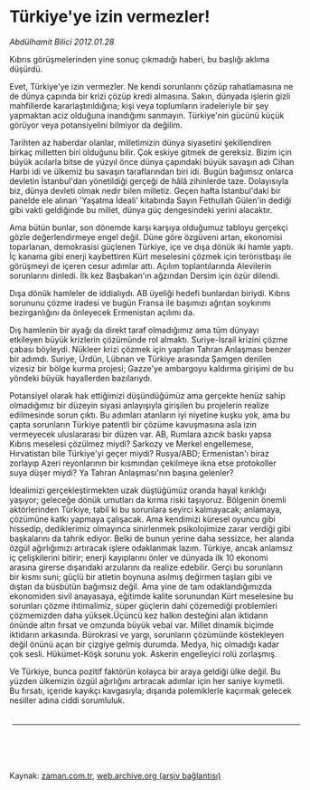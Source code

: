 # Türkiye'ye izin vermezler!

*Abdülhamit Bilici 2012.01.28*

<td class="columnist-detail">
<p>Kıbrıs görüşmelerinden yine sonuç çıkmadığı haberi, bu başlığı aklıma düşürdü.</p>
<p>
<div id="haberMetinDiv">
<p>Evet, Türkiye'ye izin vermezler. Ne kendi sorunlarını çözüp rahatlamasına ne de dünya çapında bir krizi çözüp kredi almasına. Sakın, dünyada işlerin gizli mahfillerde kararlaştırıldığına; kişi veya toplumların iradeleriyle bir şey yapmaktan aciz olduğuna inandığımı sanmayın. Türkiye'nin gücünü küçük görüyor veya potansiyelini bilmiyor da değilim.
<p>Tarihten az haberdar olanlar, milletimizin dünya siyasetini şekillendiren birkaç milletten biri olduğunu bilir. Çok eskiye gitmek de gereksiz. Bizim için büyük acılarla bitse de yüzyıl önce dünya çapındaki büyük savaşın adı Cihan Harbi idi ve ülkemiz bu savaşın taraflarından biri idi. Bugün bağımsız onlarca devletin İstanbul'dan yönetildiği gerçeği de hâlâ zihinlerde taze. Dolayısıyla biz, dünya devleti olmak nedir bilen milletiz. Geçen hafta İstanbul'daki bir panelde ele alınan 'Yaşatma İdeali' kitabında Sayın Fethullah Gülen'in dediği gibi vakti geldiğinde bu millet, dünya güç dengesindeki yerini alacaktır.
<p>Ama bütün bunlar, son dönemde karşı karşıya olduğumuz tabloyu gerçekçi gözle değerlendirmeye engel değil. Düne göre özgüveni artan, ekonomisi toparlanan, demokrasisi güçlenen Türkiye, içe ve dışa dönük iki hamle yaptı. İç kanama gibi enerji kaybettiren Kürt meselesini çözmek için teröristbaşı ile görüşmeyi de içeren cesur adımlar attı. Açılım toplantılarında Alevilerin sorunlarını dinledi. İlk kez Başbakan'ın ağzından Dersim için özür dilendi.
<p>Dışa dönük hamleler de iddialıydı. AB üyeliği hedefi bunlardan biriydi. Kıbrıs sorununu çözme iradesi ve bugün Fransa ile başımızı ağrıtan soykırımı bezirganlığını da önleyecek Ermenistan açılımı da.
<p>Dış hamlenin bir ayağı da direkt taraf olmadığımız ama tüm dünyayı etkileyen büyük krizlerin çözümünde rol almaktı. Suriye-İsrail krizini çözme çabası böyleydi. Nükleer krizi çözmek için yapılan Tahran Anlaşması benzer bir adımdı. Suriye, Ürdün, Lübnan ve Türkiye arasında Şamgen denilen vizesiz bir bölge kurma projesi; Gazze'ye ambargoyu kaldırma girişimi de bu yöndeki büyük hayallerden bazılarıydı.
<p>Potansiyel olarak hak ettiğimizi düşündüğümüz ama gerçekte henüz sahip olmadığımız bir düzeyin siyasi anlayışıyla girişilen bu projelerin realize edilmesinde sorun çıktı. Bu adımları atanların iyi niyetine kuşku yok, ama bu çapta sorunların Türkiye patentli bir çözüme kavuşmasına asla izin vermeyecek uluslararası bir düzen var. AB, Rumlara azıcık baskı yapsa Kıbrıs meselesi çözülmez miydi? Sarkozy ve Merkel engellemese, Hırvatistan bile Türkiye'yi geçer miydi? Rusya/ABD; Ermenistan'ı biraz zorlayıp Azeri reyonlarının bir kısmından çekilmeye ikna etse protokoller suya düşer miydi? Ya Tahran Anlaşması'nın başına gelenler? 
<p>İdealimizi gerçekleştirmekten uzak düştüğümüz oranda hayal kırıklığı yaşıyor; geleceğe dönük umutları da kırma riski taşıyoruz. Bölgenin önemli aktörlerinden Türkiye, tabiî ki bu sorunlara seyirci kalmayacak; anlamaya, çözümüne katkı yapmaya çalışacak. Ama kendimizi küresel oyuncu gibi hissedip, dediklerimiz olmayınca sinirlenmek psikolojimize zarar verdiği gibi başkalarını da tahrik ediyor. Belki de bunun yerine daha sessizce, her alanda özgül ağırlığımızı artıracak işlere odaklanmak lazım. Türkiye, ancak anlamsız iç çelişkilerini bitirir; enerji kayıplarını önler ve dünyada ilk 10 ekonomi arasına girerse dışarıdaki arzularını da realize edebilir. Gerçi bu sorunların bir kısmı suni; güçlü bir atletin boynuna asılmış değirmen taşları gibi ve dıştan da büsbütün bağımsız değil. Ama yine de tam odaklandığımızda ekonomiden sivil anayasaya, eğitimde kalite sorunundan Kürt meselesine bu sorunları çözme ihtimalimiz, süper güçlerin dahi çözemediği problemleri çözmemizden daha yüksek.Üçüncü kez halkın desteğini alan iktidarın önünde altın fırsat ve omzunda büyük vebal var. Millet dinamik biçimde iktidarın arkasında. Bürokrasi ve yargı, sorunların çözümünde köstekleyen değil önünü açan bir çizgiye gelmiş durumda. Medya, hiç olmadığı kadar çok sesli. Hükümet-Köşk sorunu yok. Askerin engelleyici rolü zorlaşmış.
<p>Ve Türkiye, bunca pozitif faktörün kolayca bir araya geldiği ülke değil. Bu yüzden ülkemizin özgül ağırlığını artıracak adımlar için her saniye kıymetli. Bu fırsatı, içeride kayıkçı kavgasıyla; dışarıda polemiklerle kaçırmak gelecek nesiller adına ciddi sorumluluk. </p></p></p></p></p></p></p></p></div>
</p>

<div class="latest-news-main" style="font-size:11pt;width:510px;padding:5px;">
<hr color="#333333" size="1"/>

</div>
<!-- 		<div id="related-news-main" class="latest-news-main" style="font-size:10pt !important;border: 1px solid #CCCCCC;height: 120px;margin-bottom: 10px; padding: 10px;width: 500px;">  -->
<!-- 			<div style=" color: #CC3333;float: left;font-family: Arial;font-size: 12pt;font-weight: bold;margin-bottom: 5px;width: 500px;"> YASAL UYARI <hr size="1" color="#CCCCCC"></div>  -->
<!-- 			<div style="width: 490px;" >  -->
<!-- 			<div style="font-size:10pt !important;text-align:justify;">  -->
<!-- 		&nbsp;Yay&#305;nlanan k&#246;&#351;e yaz&#305;s&#305;/haberin t&#252;m haklar&#305; Feza Gazetecilik&#8217;e aittir. Kaynak g&#246;sterilse dahi k&#246;&#351;e yaz&#305;s&#305;/haberin tamam&#305; &#246;zel izin al&#305;nmadan kullan&#305;lamaz. -->
<!-- 			Ancak al&#305;nt&#305;lanan k&#246;&#351;e yaz&#305;s&#305;/haberin bir b&#246;l&#252;m&#252;, al&#305;nt&#305;lanan habere aktif link verilerek kullan&#305;labilir.  -->
<!-- 			Ayr&#305;nt&#305;lar i&#231;in l&#252;tfen <a target="" style="color:black;line-height: 18px;font-weight:bold;" href="import.do?gizlilik" class="related-news-title">tiklayiniz</a> -->
<!-- 			</div> -->
<!-- 		</div> -->
<!-- 		</div>  -->

<p><br>
		 </br></p></td>

Kaynak: [zaman.com.tr](http://zaman.com.tr/yazar.do?yazino=1236493), [web.archive.org (arşiv bağlantısı)](http://web.archive.org/web/20120427164940/http://www.zaman.com.tr:80/yazar.do?yazino=1236493)
